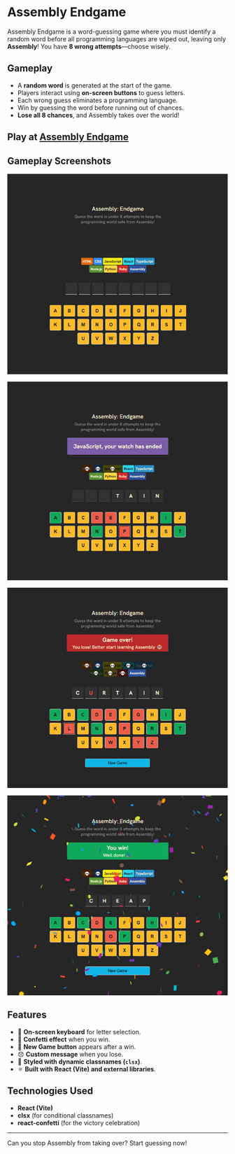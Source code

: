 # Assembly Endgame

Assembly Endgame is a word-guessing game where you must identify a random word before all programming languages are wiped out, leaving only **Assembly**! You have **8 wrong attempts**—choose wisely.

## Gameplay

- A **random word** is generated at the start of the game.
- Players interact using **on-screen buttons** to guess letters.
- Each wrong guess eliminates a programming language.
- Win by guessing the word before running out of chances.
- **Lose all 8 chances**, and Assembly takes over the world!

## Play at [Assembly Endgame](https://prachi1025.github.io/React-Assembly-Endgame-App/)
## Gameplay Screenshots

![gameplay](./public/screenshots/first.png)

![gameplay](./public/screenshots/second.png)

![gameplay](./public/screenshots/third.png)

![gameplay](./public/screenshots/fourth.png)

## Features

- 🎯 **On-screen keyboard** for letter selection.
- 🎉 **Confetti effect** when you win.
- 🔄 **New Game button** appears after a win.
- 😞 **Custom message** when you lose.
- 🎨 **Styled with dynamic classnames (`clsx`)**.
- ⚛️ **Built with React (Vite) and external libraries**.

## Technologies Used

- **React (Vite)**
- **clsx** (for conditional classnames)
- **react-confetti** (for the victory celebration)

---

Can you stop Assembly from taking over? Start guessing now!
